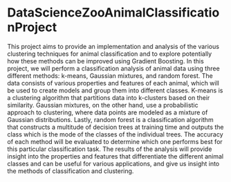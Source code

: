 # DataScienceZooAnimalClassificationProject
This project aims to provide an implementation and analysis of the various clustering techniques for animal classification and to explore potentially how these methods can be improved using Gradient Boosting. In this project, we will perform a classification analysis of animal data using three different methods: k-means, Gaussian mixtures, and random forest. The data consists of various properties and features of each animal, which will be used to create models and group them into different classes. K-means is a clustering algorithm that partitions data into k-clusters based on their similarity. Gaussian mixtures, on the other hand, use a probabilistic approach to clustering, where data points are modeled as a mixture of Gaussian distributions. Lastly, random forest is a classification algorithm that constructs a multitude of decision trees at training time and outputs the class which is the mode of the classes of the individual trees. The accuracy of each method will be evaluated to determine which one performs best for this particular classification task. The results of the analysis will provide insight into the properties and features that differentiate the different animal classes and can be useful for various applications, and give us insight into the methods of classification and clustering. 
